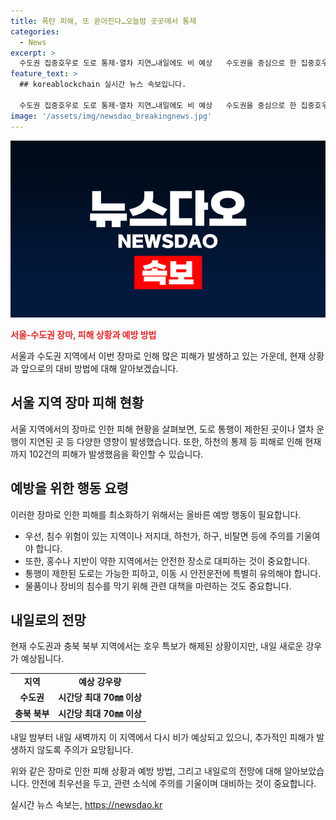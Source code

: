 ```yaml
---
title: 폭탄 피해, 또 쏟아진다…오늘밤 곳곳에서 통제
categories:
  - News
excerpt: >
  수도권 집중호우로 도로 통제·열차 지연…내일에도 비 예상   수도권을 중심으로 한 집중호우로 도로 4곳의 통제와 열차 운행 지연이 발생하고, 집중호우로 인한 피해는 102건으로 집계됐습니다. 내일에도 수도권과 충북 북부에 시간당 최대 70㎜ 이상의 강한 비가 예상돼, 재산과 농작물 피해가 우려되고 있습니다. SBS Biz 신다미 기자입니다. (150자)
feature_text: >
  ## koreablockchain 실시간 뉴스 속보입니다.

  수도권 집중호우로 도로 통제·열차 지연…내일에도 비 예상   수도권을 중심으로 한 집중호우로 도로 4곳의 통제와 열차 운행 지연이 발생하고, 집중호우로 인한 피해는 102건으로 집계됐습니다. 내일에도 수도권과 충북 북부에 시간당 최대 70㎜ 이상의 강한 비가 예상돼, 재산과 농작물 피해가 우려되고 있습니다. SBS Biz 신다미 기자입니다. (150자)
image: '/assets/img/newsdao_breakingnews.jpg'
---
```


<p><img src="/assets/img/newsdao_breakingnews.jpg" alt="koreablockchain 속보" /></p>

<p><b><span style="color: #ee2323;">서울-수도권 장마, 피해 상황과 예방 방법</span></b></p>

<p>서울과 수도권 지역에서 이번 장마로 인해 많은 피해가 발생하고 있는 가운데, 현재 상황과 앞으로의 대비 방법에 대해 알아보겠습니다.</p>

<h2 data-ke-size="size26">서울 지역 장마 피해 현황</h2>

<p>서울 지역에서의 장마로 인한 피해 현황을 살펴보면, 도로 통행이 제한된 곳이나 열차 운행이 지연된 곳 등 다양한 영향이 발생했습니다. 또한, 하천의 통제 등 피해로 인해 현재까지 102건의 피해가 발생했음을 확인할 수 있습니다.</p>

<h2 data-ke-size="size26">예방을 위한 행동 요령</h2>

<p>이러한 장마로 인한 피해를 최소화하기 위해서는 올바른 예방 행동이 필요합니다. </p>

<ul>
    <li>우선, 침수 위험이 있는 지역이나 저지대, 하천가, 하구, 비탈면 등에 주의를 기울여야 합니다.</li>
    <li>또한, 홍수나 지반이 약한 지역에서는 안전한 장소로 대피하는 것이 중요합니다.</li>
    <li>통행이 제한된 도로는 가능한 피하고, 이동 시 안전운전에 특별히 유의해야 합니다.</li>
    <li>물품이나 장비의 침수를 막기 위해 관련 대책을 마련하는 것도 중요합니다.</li>
</ul>

<h2 data-ke-size="size26">내일로의 전망</h2>

<p>현재 수도권과 충북 북부 지역에서는 호우 특보가 해제된 상황이지만, 내일 새로운 강우가 예상됩니다. </p>

<table>
    <tr>
        <td style="text-align: center; height: 17px;"><b>지역</b></td>
        <td style="text-align: center; height: 17px;"><b>예상 강우량</b></td>
    </tr>
    <tr>
        <td style="text-align: center; height: 17px;"><b>수도권</b></td>
        <td style="text-align: center; height: 17px;"><b>시간당 최대 70㎜ 이상</b></td>
    </tr>
    <tr>
        <td style="text-align: center; height: 17px;"><b>충북 북부</b></td>
        <td style="text-align: center; height: 17px;"><b>시간당 최대 70㎜ 이상</b></td>
    </tr>
</table>

<p>내일 밤부터 내일 새벽까지 이 지역에서 다시 비가 예상되고 있으니, 추가적인 피해가 발생하지 않도록 주의가 요망됩니다.</p>

<p>위와 같은 장마로 인한 피해 상황과 예방 방법, 그리고 내일로의 전망에 대해 알아보았습니다. 안전에 최우선을 두고, 관련 소식에 주의를 기울이며 대비하는 것이 중요합니다.</p>
실시간 뉴스 속보는, <a href="https://newsdao.kr" rel="dofollow">https://newsdao.kr</a>



